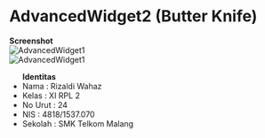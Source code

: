 # AdvancedWidget2 (Butter Knife)
<b>Screenshot</b><br>
![AdvancedWidget1](https://docs.google.com/uc?id=0B5opNXG3jSUQdEN6UHpSUWR6dGc)
<br>
![AdvancedWidget1](https://docs.google.com/uc?id=0B5opNXG3jSUQR2l3YzF6S2xkRmc)

<ul><b>Identitas</b>
<li>Nama : Rizaldi Wahaz
<li>Kelas : XI RPL 2
<li>No Urut : 24
<li>NIS : 4818/1537.070
<li>Sekolah : SMK Telkom Malang
</ul>
